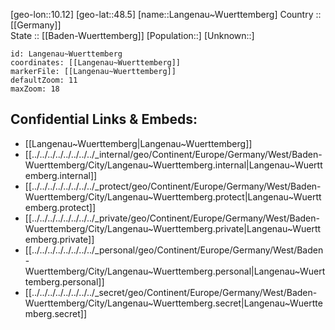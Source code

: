 ﻿---
location: [48.5,10.12] 
mapzoom: [7,12] 
mapmarker: city 
type: City
tags:
- geo/City


SpocWebEntityId: 31821
isDeleted: false
confidential: public

---
[geo-lon::10.12] 
[geo-lat::48.5] 
[name::Langenau~Wuerttemberg] 
Country :: [[Germany]]  
State :: [[Baden-Wuerttemberg]] 
[Population::] 
[Unknown::] 


```leaflet
id: Langenau~Wuerttemberg
coordinates: [[Langenau~Wuerttemberg]] 
markerFile: [[Langenau~Wuerttemberg]] 
defaultZoom: 11 
maxZoom: 18
```


## Confidential Links & Embeds: 
- [[Langenau~Wuerttemberg|Langenau~Wuerttemberg]]  
- [[../../../../../../../../_internal/geo/Continent/Europe/Germany/West/Baden-Wuerttemberg/City/Langenau~Wuerttemberg.internal|Langenau~Wuerttemberg.internal]] 
- [[../../../../../../../../_protect/geo/Continent/Europe/Germany/West/Baden-Wuerttemberg/City/Langenau~Wuerttemberg.protect|Langenau~Wuerttemberg.protect]] 
- [[../../../../../../../../_private/geo/Continent/Europe/Germany/West/Baden-Wuerttemberg/City/Langenau~Wuerttemberg.private|Langenau~Wuerttemberg.private]] 
- [[../../../../../../../../_personal/geo/Continent/Europe/Germany/West/Baden-Wuerttemberg/City/Langenau~Wuerttemberg.personal|Langenau~Wuerttemberg.personal]] 
- [[../../../../../../../../_secret/geo/Continent/Europe/Germany/West/Baden-Wuerttemberg/City/Langenau~Wuerttemberg.secret|Langenau~Wuerttemberg.secret]] 
